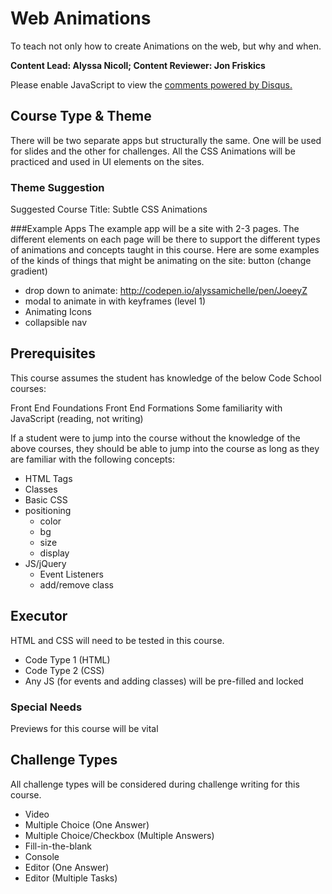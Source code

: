 # Web Animations
To teach not only how to create Animations on the web, but why and when.

**Content Lead: Alyssa Nicoll; Content Reviewer: Jon Friskics**

<div id="disqus_thread"></div>
<script type="text/javascript">
    /* * * CONFIGURATION VARIABLES * * */
    var disqus_shortname = 'web-animations';

    /* * * DON'T EDIT BELOW THIS LINE * * */
    (function() {
        var dsq = document.createElement('script'); dsq.type = 'text/javascript'; dsq.async = true;
        dsq.src = '//' + disqus_shortname + '.disqus.com/embed.js';
        (document.getElementsByTagName('head')[0] || document.getElementsByTagName('body')[0]).appendChild(dsq);
    })();
</script>
<noscript>Please enable JavaScript to view the <a href="https://disqus.com/?ref_noscript" rel="nofollow">comments powered by Disqus.</a></noscript>

## Course Type & Theme
There will be two separate apps but structurally the same. One will be used for slides and the other for challenges. All the CSS Animations will be practiced and used in UI elements on the sites.

### Theme Suggestion
Suggested Course Title: Subtle CSS Animations

###Example Apps
The example app will be a site with 2-3 pages. The different elements on each page will be there to support the different types of animations and concepts taught in this course.  Here are some examples of the kinds of things that might be animating on the site:
button (change gradient)
- drop down to animate: http://codepen.io/alyssamichelle/pen/JoeeyZ
- modal to animate in with keyframes (level 1)
- Animating Icons
- collapsible nav

## Prerequisites
This course assumes the student has knowledge of the below Code School courses:

Front End Foundations
Front End Formations
Some familiarity with JavaScript (reading, not writing)

If a student were to jump into the course without the knowledge of the above courses, they should be able to jump into the course as long as they are familiar with the following concepts:

- HTML Tags
- Classes
- Basic CSS
- positioning
    - color
    - bg
    - size
    - display
- JS/jQuery
    - Event Listeners
    - add/remove class


## Executor
HTML and CSS will need to be tested in this course.
- Code Type 1 (HTML)
- Code Type 2 (CSS)
- Any JS (for events and adding classes) will be pre-filled and locked

### Special Needs
Previews for this course will be vital

## Challenge Types
All challenge types will be considered during challenge writing for this course.

- Video
- Multiple Choice (One Answer)
- Multiple Choice/Checkbox (Multiple Answers)
- Fill-in-the-blank
- Console
- Editor (One Answer)
- Editor (Multiple Tasks)
